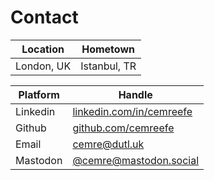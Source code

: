 # Contact

| Location   | Hometown     |
| ---------- | ------------ |
| London, UK | Istanbul, TR |

| Platform | Handle                                                       |
| -------- | ------------------------------------------------------------ |
| Linkedin | [linkedin.com/in/cemreefe](https://linkedin.com/in/cemreefe) |
| Github   | [github.com/cemreefe](https://github.com/cemreefe)           |
| Email    | [cemre@dutl.uk](mailto:cemre@dutl.uk)                        |
| Mastodon | [@cemre@mastodon.social](https://mastodon.social/@cemre)     |
